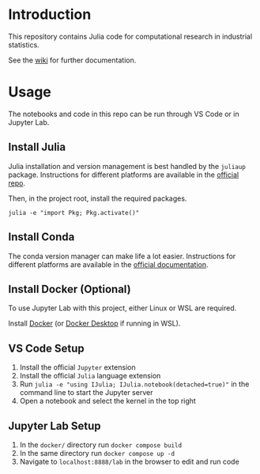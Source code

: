 # Introduction
This repository contains Julia code for computational research in industrial statistics.

See the [wiki](https://github.com/ben-n-fuller/industrial-stats/wiki) for further documentation.

# Usage
The notebooks and code in this repo can be run through VS Code or in Jupyter Lab.

## Install Julia
Julia installation and version management is best handled by the `juliaup` package. Instructions for different platforms are available in the [official repo](https://github.com/JuliaLang/juliaup).

Then, in the project root, install the required packages.

```
julia -e "import Pkg; Pkg.activate()"
```

## Install Conda
The conda version manager can make life a lot easier. Instructions for different platforms are available in the [official documentation](https://docs.anaconda.com/miniconda/).

## Install Docker (Optional)
To use Jupyter Lab with this project, either Linux or WSL are required.

Install [Docker](https://docs.docker.com/engine/install/ubuntu/) (or [Docker Desktop](https://docs.docker.com/desktop/install/windows-install/) if running in WSL).

## VS Code Setup
1. Install the official `Jupyter` extension
2. Install the official `Julia` language extension
3. Run `julia -e "using IJulia; IJulia.notebook(detached=true)"` in the command line to start the Jupyter server
4. Open a notebook and select the kernel in the top right

## Jupyter Lab Setup
1. In the `docker/` directory run `docker compose build`
2. In the same directory run `docker compose up -d`
3. Navigate to `localhost:8888/lab` in the browser to edit and run code


